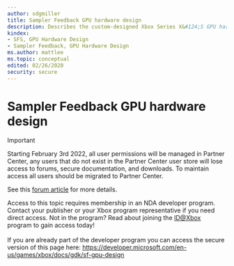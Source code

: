 ```yaml
---
author: sdgmiller
title: Sampler Feedback GPU hardware design
description: Describes the custom-designed Xbox Series X&#124;S GPU hardware features that implement Sampler Feedback.
kindex:
- SFS, GPU Hardware Design
- Sampler Feedback, GPU Hardware Design
ms.author: mattlee
ms.topic: conceptual
edited: 02/26/2020
security: secure
---
```


# Sampler Feedback GPU hardware design
> [!IMPORTANT]
> Starting February 3rd 2022, all user permissions will be managed in Partner Center, any users that do not exist in the Partner Center user store will lose access to forums, secure documentation, and downloads. To maintain access all users should be migrated to Partner Center. <p></p>See this <a href="https://forums.xboxlive.com/articles/132187/breaking-change-user-access-for-forums-secure-docu.html">forum article</a> for more details.  

 Access to this topic requires membership in an NDA developer program. Contact your publisher or your Xbox program representative if you need direct access. Not in the program? Read about joining the <a href="https://www.xbox.com/Developers/id">ID@Xbox</a> program to gain access today!  <br/><br/>If you are already part of the developer program you can access the secure version of this page here: <a target="_blank" href="https://developer.microsoft.com/en-us/games/xbox/docs/gdk/sf-gpu-design">https://developer.microsoft.com/en-us/games/xbox/docs/gdk/sf-gpu-design</a>